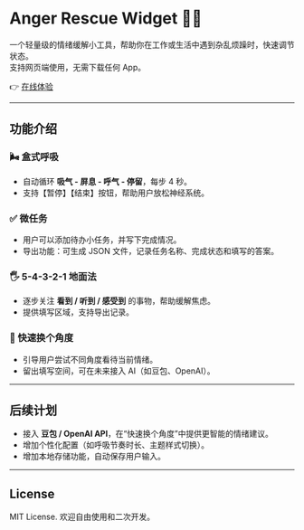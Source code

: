 # Anger Rescue Widget 😤✨

一个轻量级的情绪缓解小工具，帮助你在工作或生活中遇到杂乱烦躁时，快速调节状态。  
支持网页端使用，无需下载任何 App。  

👉 [在线体验](https://deer9432.github.io/anger-rescue-widget/) 

---

## 功能介绍

### 🌬️ 盒式呼吸
- 自动循环 **吸气 - 屏息 - 呼气 - 停留**，每步 4 秒。
- 支持【暂停】【结束】按钮，帮助用户放松神经系统。

### ✅ 微任务
- 用户可以添加待办小任务，并写下完成情况。
- 导出功能：可生成 JSON 文件，记录任务名称、完成状态和填写的答案。

### 🖐️ 5-4-3-2-1 地面法
- 逐步关注 **看到 / 听到 / 感受到** 的事物，帮助缓解焦虑。
- 提供填写区域，支持导出记录。

### 🔄 快速换个角度
- 引导用户尝试不同角度看待当前情绪。
- 留出填写空间，可在未来接入 AI（如豆包、OpenAI）。

---

## 后续计划
- 接入 **豆包 / OpenAI API**，在“快速换个角度”中提供更智能的情绪建议。  
- 增加个性化配置（如呼吸节奏时长、主题样式切换）。  
- 增加本地存储功能，自动保存用户输入。

---

## License
MIT License. 欢迎自由使用和二次开发。
